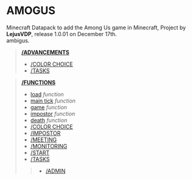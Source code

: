 # AMOGUS

Minecraft Datapack to add the Among Us game in Minecraft,
Project by **LejusVDP**, release 1.0.01 on December 17th.  
ambigus.  
> [**/ADVANCEMENTS**](./data/amogus/advancements)  
> - [/COLOR CHOICE](./data/amogus/advancements/colorpick)  
> - [/TASKS](./data/amogus/advancements/tasks)  


> [**/FUNCTIONS**](./data/amogus/functions)  
> - [load](./data/amogus/functions/load.mcfunction)  *function*
> - [main tick](./data/amogus/functions/tick.mcfunction) *function*
> - [game](./data/amogus/functions/game.mcfunction) *function*
> - [impostor](./data/amogus/functions/impostor.mcfunction) *function*
> - [death](./data/amogus/functions/death.mcfunction) *function*
> - [/COLOR CHOICE](./data/amogus/functions/color_pick)
> - [/IMPOSTOR](./data/amogus/functions/impostor)
> - [/MEETING](./data/amogus/functions/meeting)
> - [/MONITORING](./data/amogus/functions/monitoring)
> - [/START](./data/amogus/functions/start)
> - [/TASKS](./data/amogus/functions/tasks)
> > - [/ADMIN](./data/amogus/functions/tasks/admin)
